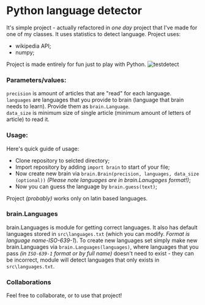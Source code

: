 # Python language detector

It's simple project - actually refactored in *one day* project that I've made for one of my classes. It uses statistics to detect language. 
Project uses:
* wikipedia API;
* numpy;

Project is made entirely for fun just to play with Python.
![testdetect](https://user-images.githubusercontent.com/20907620/230407040-33bf9918-ec4c-4443-a6e8-29ac3cc72d48.gif)

### Parameters/values:

``precision`` is amount of articles that are "read" for each language.  
``languages`` are languages that you provide to brain (language that brain needs to learn). Provide them as ``brain.Language``.  
``data_size`` is minimum size of single article (minimum amount of letters of article) to read it.  

### Usage:

Here's quick guide of usage:
* Clone repository to selcted directory;
* Import repository by adding ``import brain`` to start of your file;
* Now create new brain via ``brain.Brain(precision, languages, data_size (optional))`` *(Please note languages are in brain.Lanugages format!)*;
* Now you can guess the language by ``brain.guess(text)``;

Project *(probably)* works only on latin based languages.

### brain.Languages

brain.Languages is module for getting correct languages. It also has default languages stored in ``src\languages.txt`` (which you can modify. *Format is language name-ISO-639-1*). To create new languages set simply make new brain.Languages via ``brain.Languages(languages)``, where languages that you pass *(in ``ISO-639-1`` format or by full name)* doesn't need to exist - they can be incorrect, module will detect languages that only exists in ``src\languages.txt``.

### Collaborations

Feel free to collaborate, or to use that project!
